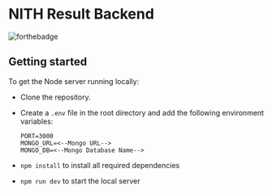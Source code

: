 # NITH Result Backend

![forthebadge](https://forthebadge.com/images/badges/made-with-javascript.svg)

## Getting started

To get the Node server running locally:

- Clone the repository.
- Create a `.env` file in the root directory and add the following environment variables:

  ```{.sourceCode .bash}
  PORT=3000
  MONGO_URL=<--Mongo URL-->
  MONGO_DB=<--Mongo Database Name-->
  ```
- `npm install` to install all required dependencies
- `npm run dev` to start the local server

